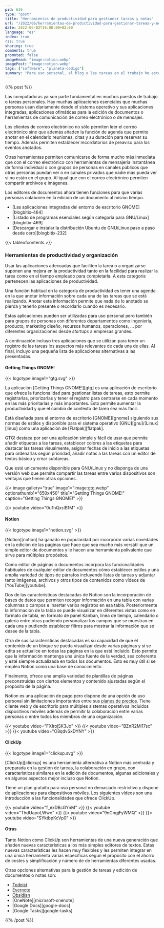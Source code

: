 ```yaml
---
pid: 636
type: "post"
title: "Herramientas de productividad para gestionar tareas y notas"
url: "/2022/06/herramientas-de-productividad-para-gestionar-tareas-y-notas/"
date: 2022-06-02T19:00:00+02:00
language: "es"
index: true
rss: true
sharing: true
comments: true
promoted: false
imageHead: "image:notion.webp"
imagePost: "image:notion.webp"
tags: ["software", "planeta-codigo"]
summary: "Para uso personal, el blog y las tareas en el trabajo he estado usando Google Docs y posteriormente Evernote. En mi flujo de trabajo estas herramientas no eran todo lo que necesitaba para la gestión de las tareas en los tres usos que les daba. De modo que he estado buscando alguna herramienta alternativa mejor adaptada a mis necesidades, dos de estas herramientas son Notion que es la que finalmente estoy usando de momento y ClickUp que es una muy buena alternativa a Notion en algunos aspectos mejor."
---
```


{{% post %}}

Las computadoras ya son parte fundamental en muchos puestos de trabajo o tareas personales. Hay muchas aplicaciones esenciales que muchas personas usan diariamente desde el sistema operativo y sus aplicaciones integradas, aplicaciones ofimáticas para la edición de documentos o herramientas de comunicación de correo electrónico o de mensajes.

Los clientes de correo electrónico no sólo permiten leer el correo electrónico sino que además añaden la función de agenda que permite anotar en el calendario reuniones, citas y su duración para reservar su tiempo. Además permiten establecer recordatorios de preaviso para los eventos anotados.

Otras herramientas permiten comunicarse de forma mucho más inmediata que con el correo electrónico con herramientas de mensajería instantánea de forma individual o con grupos de personas en canales públicos que otras personas puedan ver o en canales privados que nadie más pueda ver si no están en el grupo. Al igual que con el correo electrónico permiten compartir archivos e imágenes.

Los editores de documentos ahora tienen funciones para que varias personas colaboren en la edición de un documento al mismo tiempo.

* [Las aplicaciones integradas del entorno de escritorio GNOME][blogbitix-464]
* [Listado de programas esenciales según categoría para GNU/Linux][blogbitix-469]
* [Descargar e instalar la distribución Ubuntu de GNU/Linux paso a paso desde cero][blogbitix-232]

{{< tableofcontents >}}

### Herramientas de productividad y organización

Usar las aplicaciones adecuadas que faciliten la tarea o a organizarse suponen una mejora en la productividad tanto en la facilidad para realizar la tarea como en el tiempo empleado para completarla. A esta categoría pertenecen las aplicaciones de productividad.

Una función habitual en la categoría de productividad es tener una agenda en la que anotar información sobre cada una de las tareas que se está realizando. Anotar esta información permite que nada de lo anotado se pierda y tenerlo presente o recordarlo cuando es necesario.

Estas aplicaciones pueden ser utilizadas para uso personal pero también para grupos de personas con diferentes departamentos como ingeniería, producto, marketing diseño, recursos humanos, operaciones, … por diferentes organizaciones desde *startups* a empresas grandes.

A continuación incluyo tres aplicaciones que se utilizan para tener un registro de las tareas los aspectos más relevantes de cada una de ellas. Al final, incluyo una pequeña lista de aplicaciones alternativas a las presentadas.

#### Getting Things GNOME!

{{< logotype image1="gtg.svg" >}}

La aplicación [Getting Things GNOME!][gtg] es una aplicación de escritorio que ofrece la funcionalidad para gestionar listas de tareas, esto permite registrarlas, priorizarlas y tener el registro para centrarse en cada momento en las más prioritarias y más importantes. Esto permite aumentar la productividad y que el cambio de contexto de tarea sea más fácil.

Está diseñada para el entorno de escritorio [GNOME][gnome] siguiendo sus normas de estilos y disponible para el sistema operativo [GNU][gnu]/[Linux][linux] como una aplicación de [Flatpak][flatpak].

GTG! destaca por ser una aplicación simple y fácil de usar que permite añadir etiquetas a las tareas, establecer colores a las etiquetas para destacar las tareas visualmente, asignar fechas de inicio a las etiquetas para ordenarlas según prioridad, añadir notas a las tareas con un editor de textos básico y crear subtareas.

Que esté unicamente disponible para GNU/Linux y no disponga de una versión web que permite compartir las tareas entre varios dispositivos son ventajas que tienen otras opciones.

{{< image
    gallery="true"
    image1="image:gtg.webp" optionsthumb1="650x450" title1="Getting Things GNOME!"
    caption="Getting Things GNOME!" >}}

{{< youtube
    video="0u1hQxsIB1M" >}}

#### Notion

{{< logotype image1="notion.svg" >}}

[Notion][notion] ha ganado en popularidad por incorporar varias novedades en la edición de las páginas que hace que sea mucho más versátil que un simple editor de documentos y le hacen una herramienta polivalente que sirve para múltiples propósitos.

Como editor de páginas o documentos incorpora las funcionalidades habituales de cualquier editor de documentos cómo establecer estilos y una amplia variedad de tipos de párrafos incluyendo listas de tareas y adjuntar tanto imágenes, archivos y otros tipos de contenidos como vídeos de [YouTube][youtube].

Dos de las características destacadas de Notion son la incorporación de bases de datos que permiten recoger información en una tabla con varias columnas o campos e insertar varios registros en esa tabla. Posteriormente la información de la tabla se puede visualizar en diferentes vistas como en formato de tabla, en formato de panel Kanban, línea de tiempo, calendario o galería entre otras pudiendo personalizar los campos que se muestran en cada una y pudiendo establecer filtros para mostrar la información que se desee de la tabla.

Otra de sus características destacadas es su capacidad de que el contenido de un bloque se pueda visualizar desde varias páginas y si se edita se actualice en todas las páginas en la que está incluido. Esto permite que la información mantenga una única fuente de la verdad, sea coherente y esté siempre actualizada en todos los documentos. Esto es muy útil si se emplea Notion como una base de conocimiento.

Finalmente, ofrece una amplia variedad de plantillas de páginas preconstruidas con ciertos elementos y contenido ajustadas según el propósito de la página.

Notion es una aplicación de pago pero dispone de una opción de uso personal sin limitaciones importantes entre sus [planes de precios](https://www.notion.so/pricing). Tiene cliente web y de escritorio para múltiples sistemas operativos incluidos dispositivos móviles además de permitir la colaboración entre varias personas o entre todos los miembros de una organización.

{{< youtube
    video="FXIrojSK3Jo" >}}
{{< youtube
    video="BZnR2Ml17sc" >}}
{{< youtube
    video="O8qdvSxDYNY" >}}

#### ClickUp

{{< logotype image1="clickup.svg" >}}

[ClickUp][clickup] es una herramienta alternativa a Notion más centrada y preparada en la gestión de tareas, la colaboración en grupo, con características similares en la edición de documentos, algunas adicionales y en algunos aspectos mejor incluso que Notion.

Tiene un plan gratuito para uso personal no demasiado restrictivo y dispone de aplicaciones para dispositivos móviles. Los siguientes vídeos son una introducción a las funcionalidades que ofrece ClickUp.

{{< youtube
    video="f_exDBcGYnM" >}}
{{< youtube
    video="ThdUapoLWwo" >}}
{{< youtube
    video="9nCngjFyWMQ" >}}
{{< youtube
    video="SYktbpKcVp0" >}}

#### Otras

Tanto Notion como ClickUp son herramientas de una nueva generación que añaden nuevas características a los más simples editores de textos. Estas nuevas características les hacen muy flexibles y les permiten integrar en una única herramienta varías específicas según el propósito con el ahorro de costes y simplificación y número de de herramientas diferentes usadas.

Otras opciones alternativas para la gestión de tareas y edición de documentos o notas son:

* [Todoist](https://todoist.com/es)
* [Evernote](https://evernote.com/intl/es/)
* [Obsidian](https://obsidian.md/)
* [OneNote][microsoft-onenote]
* [Google Docs][google-docs]
* [Google Tasks][google-tasks]

{{% /post %}}
